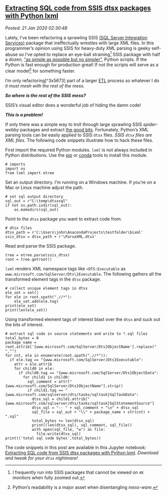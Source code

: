  
[Extracting SQL code from SSIS dtsx packages with Python lxml](http://analyzethedatanotthedrivel.org/2020/01/20/extracting-sql-code-from-ssis-dtsx-packages-with-python-lxml/)
---------------------------------------------------------------------------------------------------------------------------------------------------------

*Posted: 21 Jan 2020 02:30:48*

Lately, I’ve been refactoring a sprawling SSIS [(SQL Server Integration
Services)](https://docs.microsoft.com/en-us/sql/integration-services/sql-server-integration-services?view=sql-server-ver15)
package that ineffectually wrestles with large XML files. In this
programmer’s opinion using SSIS for heavy-duty XML parsing is geeky
self-abuse so I’ve opted to replace an eye-ball straining[^1x5673] SSIS
package with half a dozen, [“as simple as possible but no
simpler”](https://quoteinvestigator.com/2011/05/13/einstein-simple/),
Python scripts. If the Python is fast enough for production great! If
not the scripts will serve as a clear model[^2x5673] for something faster.

I’m only refactoring[^3x5673] part of a larger
[ETL](https://www.webopedia.com/TERM/E/ETL.html) process so whatever I
do *it must mesh with the rest of the mess.*

***So where is the rest of the SSIS mess?***

SSIS’s visual editor does a wonderful job of hiding the damn code!

***This is a problem!***

If only there was a simple way to troll through large sprawling SSIS
*spider-webby* packages and extract [the good
bits](https://www.youtube.com/watch?v=wPiHQ37gXnE). Fortunately,
Python’s XML parsing tools can be easily applied to SSIS `dtsx` files.
*SSIS `dtsx` files are XML files.* The following code snippets
illustrate how to hack these files.

First import the required Python modules. `lxml` is not always included
in Python distributions. Use the
[pip](https://remotedevdaily.com/how-to-install-lxml-in-python-using-pip/)
or [conda](https://anaconda.org/anaconda/lxml) tools to install this
module.

    # imports
    import os
    from lxml import etree

Set an output directory. I’m running on a Windows machine. If you’re on
a Mac or Linux machine adjust the path.

    # set sql output directory
    sql_out = r"C:\temp\dtsxsql"
    if not os.path.isdir(sql_out):
        os.makedirs(sql_out)

Point to the `dtsx` package you want to extract code from.

    # dtsx files
    dtsx_path = r'C:\Users\john\AnacondaProjects\testfolder\bixml'
    ssis_dtsx = dtsx_path + r'\ParseXML.dtsx'

Read and parse the SSIS package.

    tree = etree.parse(ssis_dtsx)
    root = tree.getroot()

`lxml` renders XML namespace tags like `<DTS:Executable` as
`www.microsoft.com/SqlServer/Dts\}Executable`. The following gathers all
the transformed element tags in the `dtsx` package.

    # collect unique element tags in dtsx
    ele_set = set()
    for ele in root.xpath(".//*"):
        ele_set.add(ele.tag)    
    print(ele_set)
    print(len(ele_set))

Using transformed element tags of interest blast over the `dtsx` and
suck out the bits of interest.

    # extract sql code in source statements and write to *.sql files 
    total_bytes = 0
    package_name = root.attrib['{www.microsoft.com/SqlServer/Dts}ObjectName'].replace(" ","")
    for cnt, ele in enumerate(root.xpath(".//*")):
      if ele.tag == "{www.microsoft.com/SqlServer/Dts}Executable":
        attr = ele.attrib
        for child0 in ele:
          if child0.tag == "{www.microsoft.com/SqlServer/Dts}ObjectData":
            for child1 in child0:
              sql_comment = attr["{www.microsoft.com/SqlServer/Dts}ObjectName"].strip()
              if child1.tag == "{www.microsoft.com/sqlserver/dts/tasks/sqltask}SqlTaskData":
                dtsx_sql = child1.attrib["{www.microsoft.com/sqlserver/dts/tasks/sqltask}SqlStatementSource"]
                dtsx_sql = "-- " + sql_comment + "\n" + dtsx_sql
                sql_file = sql_out + "\\" + package_name + str(cnt) + ".sql"
                total_bytes += len(dtsx_sql)
                print((len(dtsx_sql), sql_comment, sql_file))
                with open(sql_file, "w") as file:
                  file.write(dtsx_sql)
    print(('total sql code bytes',total_bytes))

The code snippets in this post are available in this Jupyter notebook:
[Extracting SQL code from SSIS dtsx packages with Python
lxml](https://github.com/bakerjd99/jacks/blob/master/notebooks/Extracting%20SQL%20code%20from%20SSIS%20dtsx%20packages%20with%20Python%20lxml.ipynb).
*Download and tweak for your `dtsx` nightmare!*

[^1x5673]: I frequently run into SSIS packages that cannot be viewed on `4K`
    monitors when fully zoomed out.

[^2x5673]: Python’s readability is a major asset when disentangling
    *mess-ware*.

[^3x573]: Yes, I’ve railed about the word “refactoring” in the past but I’ve
    moved on and so should you. [“A foolish consistency is the hobgoblin
    of little
    minds.”](https://www.dictionary.com/browse/a-foolish-consistency-is-the-hobgoblin-of-little-minds)
